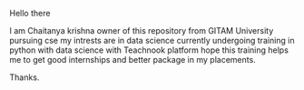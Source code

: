Hello there 

I am Chaitanya krishna owner of this repository from GITAM University pursuing cse my intrests are in data science currently undergoing training in python with data science with Teachnook platform 
hope this training helps me to get good internships and better package in my placements.

Thanks.

